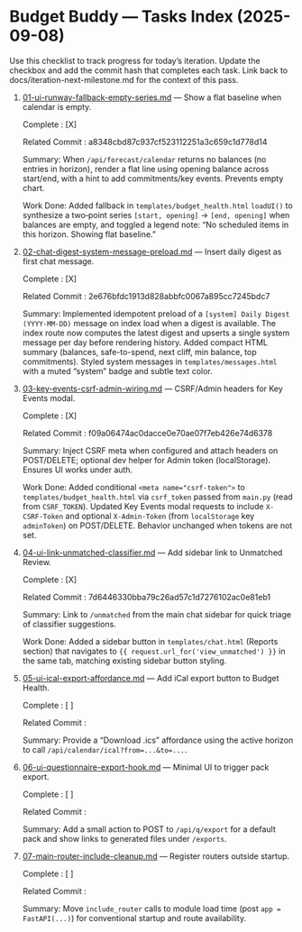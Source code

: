 # Budget Buddy — Tasks Index (2025-09-08)

Use this checklist to track progress for today’s iteration. Update the checkbox and add the commit hash that completes each task. Link back to docs/iteration-next-milestone.md for the context of this pass.

1. [01-ui-runway-fallback-empty-series.md](01-ui-runway-fallback-empty-series.md) — Show a flat baseline when calendar is empty.
   
   Complete : [X]
   
   Related Commit : a8348cbd87c937cf523112251a3c659c1d778d14
   
   Summary: When `/api/forecast/calendar` returns no balances (no entries in horizon), render a flat line using opening balance across start/end, with a hint to add commitments/key events. Prevents empty chart.
   
   Work Done: Added fallback in `templates/budget_health.html` `loadUI()` to synthesize a two‑point series `[start, opening]` → `[end, opening]` when balances are empty, and toggled a legend note: “No scheduled items in this horizon. Showing flat baseline.”

2. [02-chat-digest-system-message-preload.md](02-chat-digest-system-message-preload.md) — Insert daily digest as first chat message.
   
   Complete : [X]
   
   Related Commit : 2e676bfdc1913d828abbfc0067a895cc7245bdc7
   
   Summary: Implemented idempotent preload of a `[system] Daily Digest (YYYY-MM-DD)` message on index load when a digest is available. The index route now computes the latest digest and upserts a single system message per day before rendering history. Added compact HTML summary (balances, safe-to-spend, next cliff, min balance, top commitments). Styled system messages in `templates/messages.html` with a muted “system” badge and subtle text color.

3. [03-key-events-csrf-admin-wiring.md](03-key-events-csrf-admin-wiring.md) — CSRF/Admin headers for Key Events modal.
   
   Complete : [X]
   
   Related Commit : f09a06474ac0dacce0e70ae07f7eb426e74d6378
   
   Summary: Inject CSRF meta when configured and attach headers on POST/DELETE; optional dev helper for Admin token (localStorage). Ensures UI works under auth.
   
   Work Done: Added conditional `<meta name="csrf-token">` to `templates/budget_health.html` via `csrf_token` passed from `main.py` (read from `CSRF_TOKEN`). Updated Key Events modal requests to include `X-CSRF-Token` and optional `X-Admin-Token` (from `localStorage` key `adminToken`) on POST/DELETE. Behavior unchanged when tokens are not set.

4. [04-ui-link-unmatched-classifier.md](04-ui-link-unmatched-classifier.md) — Add sidebar link to Unmatched Review.
   
   Complete : [X]
   
   Related Commit : 7d6446330bba79c26ad57c1d7276102ac0e81eb1
   
   Summary: Link to `/unmatched` from the main chat sidebar for quick triage of classifier suggestions.
   
   Work Done: Added a sidebar button in `templates/chat.html` (Reports section) that navigates to `{{ request.url_for('view_unmatched') }}` in the same tab, matching existing sidebar button styling.

5. [05-ui-ical-export-affordance.md](05-ui-ical-export-affordance.md) — Add iCal export button to Budget Health.
   
   Complete : [ ]
   
   Related Commit : 
   
   Summary: Provide a “Download .ics” affordance using the active horizon to call `/api/calendar/ical?from=...&to=...`.

6. [06-ui-questionnaire-export-hook.md](06-ui-questionnaire-export-hook.md) — Minimal UI to trigger pack export.
   
   Complete : [ ]
   
   Related Commit : 
   
   Summary: Add a small action to POST to `/api/q/export` for a default pack and show links to generated files under `/exports`.

7. [07-main-router-include-cleanup.md](07-main-router-include-cleanup.md) — Register routers outside startup.
   
   Complete : [ ]
   
   Related Commit : 
   
   Summary: Move `include_router` calls to module load time (post `app = FastAPI(...)`) for conventional startup and route availability.
